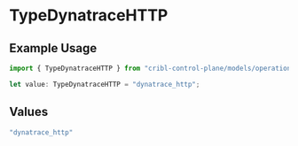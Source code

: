 # TypeDynatraceHTTP

## Example Usage

```typescript
import { TypeDynatraceHTTP } from "cribl-control-plane/models/operations";

let value: TypeDynatraceHTTP = "dynatrace_http";
```

## Values

```typescript
"dynatrace_http"
```